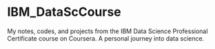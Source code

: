 # IBM_DataScCourse
My notes, codes, and projects from the IBM Data Science Professional Certificate course on Coursera. A personal journey into data science.
